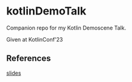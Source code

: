 # kotlinDemoTalk

Companion repo for my Kotlin Demoscene Talk.

Given at KotlinConf'23

## References

[slides](<./23-02 Kotlin likes to Demoparty.pdf>)
